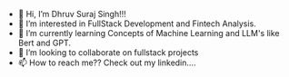 - 👋 Hi, I’m Dhruv Suraj Singh!!!
- 👀 I’m interested in FullStack Development and Fintech Analysis.
- 🌱 I’m currently learning Concepts of Machine Learning and LLM's like Bert and GPT.
- 💞️ I’m looking to collaborate on fullstack projects
- 📫 How to reach me?? Check out my linkedin.... 

<!---
=Dhruv Suraj Singh
--->
